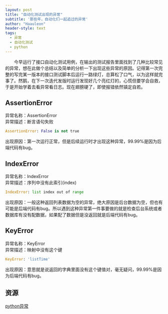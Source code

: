 ```yaml
---
layout: post
title: "自动化测试出现的异常"
subtitle: '那些年，自动化们一起追过的异常'
author: "Haauleon"
header-style: text
tags:
  - 异常
  - 自动化测试
  - python
---
```


&emsp;&emsp;今早运行了接口自动化测试用例，在输出的测试报告里面找到了几种比较常见的异常，想在此做个总结以及简单的分析一下出现这些异常的原因。记得第一次完整的写完某一版本的接口测试脚本后运行一路绿灯，总算松了口气，以为这样就完事了。然鹅，在下一次迭代发版时运行发现好几个亮红灯的，心慌但要学会自救，于是开始学着去看异常看日志。现在翅膀硬了，即使报错依然镇定自若。            




## AssertionError
异常名称：AssertionError         
异常描述：断言语句失败      
```python
AssertionError: False is not true
```        

出现原因：第一次运行正常，但是后续运行时才出现这种异常，99&#46;99&#37;是因为后端代码有bug。


## IndexError
异常名称：IndexError         
异常描述：序列中没有此索引&#40;index&#41;                    
```python
IndexError: list index out of range
```     

出现原因：一般这种返回列表数据为空的异常，绝大原因是后台数据为空，但也有可能是后端代码有bug。所以遇到这种异常第一件事要做的就是检查后台系统或者数据库有没有配数据，如果配了数据但是没返回就是后端代码有bug。


## KeyError
异常名称：KeyError         
异常描述：映射中没有这个键                   
```python
KeyError: 'listTime'
```

出现原因：意思就是说返回的字典里面没有这个键值对，毫无疑问，99&#46;99&#37;是因为后端代码有bug。


## 资源
[python异常](http://www.runoob.com/python/python-exceptions.html)